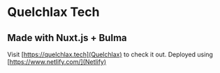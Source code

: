 # Quelchlax Tech

## Made with Nuxt.js + Bulma

Visit [https://quelchlax.tech](Quelchlax) to check it out. Deployed using [https://www.netlify.com/](Netlify)

